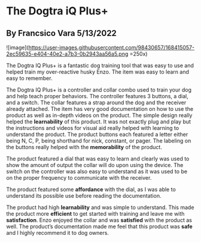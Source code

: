 # The Dogtra iQ Plus+
## By Francsico Vara 5/13/2022

![image](https://user-images.githubusercontent.com/98430657/168415057-2ec59635-e404-40e2-a7b3-0b2943aa56a5.png =250x)

The Dogtra IQ Plus+ is a fantastic dog training tool that was easy to use and helped train my over-reactive husky Enzo. The item was easy to learn and easy to remember. 

The Dogtra IQ Plus+ is a controller and collar combo used to train your dog and help teach proper behaviors. The controller features 3 buttons, a dial, and a switch. The collar features a strap around the dog and the receiver already attached. The item has very good documentation on how to use the product as well as in-depth videos on the product. The simple design really helped the **learnability** of this product. It was not exactly plug and play but the instructions and videos for visual aid really helped with learning to understand the product. The product buttons each featured a letter either being N, C, P, being shorthand for nick, constant, or pager. The labeling on the buttons really helped with the **memorability** of the product. 

The product featured a dial that was easy to learn and clearly was used to show the amount of output the collar will do upon using the device. The switch on the controller was also easy to understand as it was used to be on the proper frequency to communicate with the receiver. 

The product featured some **affordance** with the dial, as I was able to understand its possible use before reading the documentation. 

The product had high **learnability** and was simple to understand. This made the product more **efficient** to get started with training and leave me with **satisfaction**. Enzo enjoyed the collar and was **satisfied** with the product as well. The product’s documentation made me feel that this product was **safe** and I highly recommend it to dog owners.

